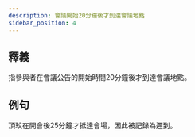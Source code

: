 ```yaml
---
description: 會議開始20分鐘後才到達會議地點
sidebar_position: 4
---
```


## 釋義
指參與者在會議公告的開始時間20分鐘後才到達會議地點。

## 例句
頂玟在開會後25分鐘才抵達會場，因此被記錄為遲到。
